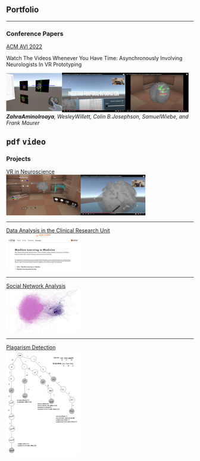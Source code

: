 ## Portfolio

---
### Conference Papers

<u>ACM AVI 2022</u>
  <p>Watch The Videos Whenever You Have Time: Asynchronously Involving Neurologists In VR Prototyping</p>
  <img src="images/1.png" width=150 height=105/><img src="images/2.png" width=170/><img src="images/3.png" width=170/>
  <i><b>ZahraAminolroaya</b>, WesleyWillett, Colin B.Josephson, SamuelWiebe, and Frank Maurer</i>

<kbd>pdf</kbd>
<kbd>video</kbd>
<br>
---
### Projects

[VR in Neuroscience](/sample_page)
<br>
<img src="images/EPES1.PNG" width=200/><img src="images/EPES2.png" width=174/>

---
[Data Analysis in the Clinical Research Unit](/pdf/sample_presentation.pdf)
<br>
<img src="images/CRU1.png" width=200/>

---
[Social Network Analysis](/pdf/sample_presentation.pdf)
<br>
<img src="images/SNA.png" width=200/>

---
[Plagarism Detection](/pdf/sample_presentation.pdf)
<br>
<img src="images/plag.png" width=200/>


